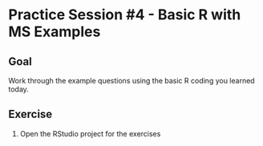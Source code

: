 # Practice Session #4 - Basic R with MS Examples

## Goal

Work through the example questions using the basic R coding you learned today.

## Exercise

1. Open the RStudio project for the exercises

